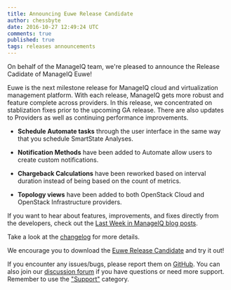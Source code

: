 ```yaml
---
title: Announcing Euwe Release Candidate
author: chessbyte
date: 2016-10-27 12:49:24 UTC
comments: true
published: true
tags: releases announcements
---
```


On behalf of the ManageIQ team, we're pleased to announce the Release Cadidate of ManageIQ Euwe!

Euwe is the next milestone release for ManageIQ cloud and virtualization management platform. With each release, ManageIQ gets more robust and feature complete across providers. In this release, we concentrated on stablization fixes prior to the upcoming GA release. There are also updates to Providers as well as continuing performance improvements.

* **Schedule Automate tasks** through the user interface in the same way that you schedule SmartState Analyses.

* **Notification Methods** have been added to Automate allow users to create custom notifications.

* **Chargeback Calculations** have been reworked based on interval duration instead of being based on the count of metrics.

* **Topology views** have been added to both OpenStack Cloud and OpenStack Infrastructure providers.

If you want to hear about features, improvements, and fixes directly from the developers, check out the [Last Week in ManageIQ blog posts](http://manageiq.org/blog/tags/LWIMIQ/).

Take a look at the [changelog](https://github.com/ManageIQ/manageiq/blob/euwe/CHANGELOG.md/) for more details.

We encourage you to download the [Euwe Release Candidate](http://manageiq.org/download) and try it out!

If you encounter any issues/bugs, please report them on [GitHub](https://github.com/ManageIQ/manageiq/issues). You can also join our [discussion forum](http://talk.manageiq.org/) if you have questions or need more support. Remember to use the ["Support"](http://talk.manageiq.org/c/support) category.
